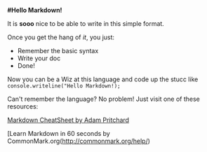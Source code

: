**#Hello Markdown!**

It is **sooo** nice to be able to write in this simple format.

Once you get the hang of *it*, you just:

* Remember the basic syntax
* Write your doc
* Done!

Now you can be a Wiz at this language and code up the stucc like `console.writeline("Hello Markdown!);`

Can't remember the language? No problem! Just visit one of these resources:

[Markdown CheatSheet by Adam Pritchard](https://github.com/adam-p/markdown-here/wiki/Markdown-CheatSheet)

[Learn Markdown in 60 seconds by CommonMark.org(http://commonmark.org/help/)
